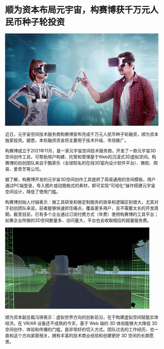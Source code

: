 # 顺为资本布局元宇宙，构赛博获千万元人民币种子轮投资


![uu](uu.jpg)

近日，元宇宙空间技术服务商构赛博宣布完成千万元人民币种子轮融资，顺为资本独家投资。据悉，本轮融资资金将主要用于技术升级、市场推广。

构赛博成立于2021年11月，是一家元宇宙空间技术服务商，开发了一款元宇宙3D空间创作工具，可帮助用户构建、托管和管理基于Web的沉浸式3D虚拟空间。构赛博的初创团队来自于酷家乐（全球知名的在线3D室内设计软件平台）、微软、网易、爱奇艺等公司。

据了解，构赛博开发的元宇宙3D空间创作工具提供了简易通用的空间模板，用户通过PC端登录，导入图片或动图格式的素材，即可实现“可视化”操作搭建元宇宙空间设计，降低了使用门槛。

构赛博创始人付铖表示：做工具研发和做定制服务的效率和逻辑区别很大，尤其对于初创团队来说，前者能够快速抓住痛点，覆盖更多用户，且不需要太长的开发周期。截至目前，已有多个企业通过订阅付费方式（年费）使用构赛博的工具平台；如果企业所做的3D空间数量多、访问量大，平台也会收取相应的超量服务费。

![th](th.jpg)

顺为资本副总裁冯铮表示：虚拟世界方向的创新前沿，在于构建虚拟空间赋能实体经济。在 VR/AR 设备还不成熟的今天，基于 Web 端的 3D 体验能够大大降低 3D 空间创作、体验和传播的门槛，是非常好的切入方式。团队过去的工作经历，也一直和这个方向紧密相关，拥有丰富的技术商业经验和创建更好 3D 空间的长期愿景。
